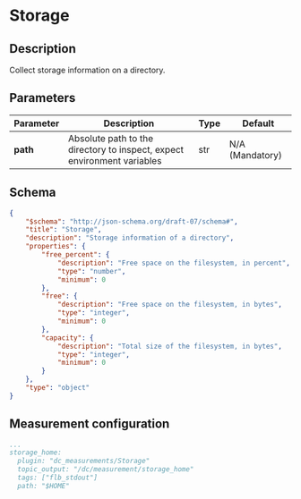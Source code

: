 # Storage

## Description

Collect storage information on a directory.

## Parameters

| Parameter | Description                                                             | Type | Default         |
| --------- | ----------------------------------------------------------------------- | ---- | --------------- |
| **path**  | Absolute path to the directory to inspect, expect environment variables | str  | N/A (Mandatory) |

## Schema

```json
{
    "$schema": "http://json-schema.org/draft-07/schema#",
    "title": "Storage",
    "description": "Storage information of a directory",
    "properties": {
        "free_percent": {
            "description": "Free space on the filesystem, in percent",
            "type": "number",
            "minimum": 0
        },
        "free": {
            "description": "Free space on the filesystem, in bytes",
            "type": "integer",
            "minimum": 0
        },
        "capacity": {
            "description": "Total size of the filesystem, in bytes",
            "type": "integer",
            "minimum": 0
        }
    },
    "type": "object"
}
```

## Measurement configuration

```yaml
...
storage_home:
  plugin: "dc_measurements/Storage"
  topic_output: "/dc/measurement/storage_home"
  tags: ["flb_stdout"]
  path: "$HOME"
```
